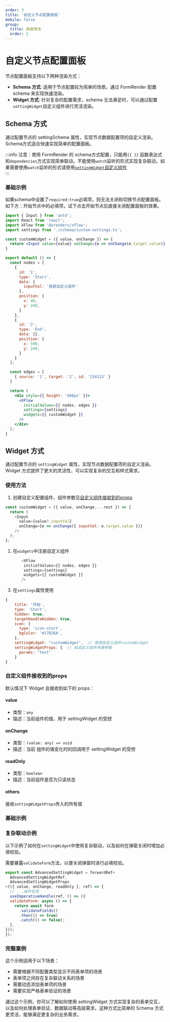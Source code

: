 ```yaml
---
order: 3
title: '自定义节点配置面板'
mobile: false
group: 
  title: 高级用法
  order: 2
---
```


# 自定义节点配置面板
节点配置面板支持以下两种渲染方式：

- **Schema 方式**: 适用于节点配置较为简单的场景。通过 FormRender 配置 schema 来实现快速渲染。
- **Widget 方式**: 针对复杂的配置需求，schema 无法满足时，可以通过配置`settingWidget`自定义组件进行灵活渲染。

## Schema 方式
通过配置节点的 settingSchema 属性，实现节点数据配置项的自定义渲染。Schema方式适合快速实现简单的配置面板。

:::info
注意：使用 FormRender 的 schema方式配置，只能用`{{ }}` 函数表达式和`dependencies`方式实现简单联动，不能使用`watch`监听的形式实现复杂联动，如果需要使用`watch`监听的形式请使用[`settingWidget`自定义组件](#widget-方式)  
:::
 
### 基础示例
如果schema中设置了`required:true`必填项，则无法关闭和切换节点配置面板。如下方：开始节点中的必填项，试下点击开始节点后直接关闭配置面板的效果。

```jsx
import { Input } from 'antd';
import React from 'react';
import XFlow from '@xrenders/xflow';
import settings from './schema/custom-settings.ts';

const customWidget = ({ value, onChange }) => {
  return <Input value={value} onChange={e => onChange(e.target.value)} />
}

export default () => {
  const nodes = [
    {
      id: '1',
      type: 'Start',
      data: {
        inputVal: '我是自定义组件'
      },
      position: {
        x: 40,
        y: 240,
      }
    },
    {
      id: '2',
      type: 'End',
      data: {},
      position: {
        x: 500,
        y: 240,
      }
    }
  ];

  const edges = [
    { source: '1', target: '2', id: '234123' }
  ]

  return (
    <div style={{ height: '600px' }}>
      <XFlow
        initialValues={{ nodes, edges }}
        settings={settings}
        widgets={{ customWidget }}
      />
    </div>
  );
}
```

## Widget 方式
通过配置节点的 `settingWidget` 属性，实现节点数据配置项的自定义渲染。Widget 方式提供了更大的灵活性，可以实现复杂的交互和样式需求。

### 使用方法

1. 创建自定义配置组件，组件参数见[自定义组件接收到的props](#自定义组件接收到的props)
```js
const customWidget = ({ value, onChange,...rest }) => {
  return (
    <Input
      value={value?.inputVal}
      onChange={e => onChange({ inputVal: e.target.value })}
    />
  );
};
```
1. 在`widgets`中注册自定义组件
```js
       <XFlow
        initialValues={{ nodes, edges }}
        settings={settings}
        widgets={{ customWidget }}
       />

```
3. 在`settings`属性使用
```js
{
    title: '开始',
    type: 'Start',
    hidden: true,
    targetHandleHidden: true,
    icon: {
      type: 'icon-start',
      bgColor: '#17B26A',
    },
    settingWidget: "customWidget",  // 使用自定义组件customWidget
    settingWidgetProps: {  // 给自定义组件传递参数
      params: "test"
    }
}

```

### 自定义组件接收到的props
默认情况下 Widget 会接收到如下的 props：

#### value
- 类型：`any`
- 描述：当前组件的值，用于 settingWidget 的受控

#### onChange
- 类型：`(value: any) => void`
- 描述：当前 组件的值变化时的回调用于 settingWidget 的受控

#### readOnly
- 类型：`boolean`
- 描述：当前组件是否为只读状态

#### others
接收`settingWidgetProps`传入的所有值

### 基础示例
<code src="./demo/custom-flow/index.tsx"></code>

### 复杂联动示例
以下示例了如何在`settingWidget`中使用复杂联动，以及如何在弹窗关闭时增加必填校验。

需要暴露`validateForm`方法，以便关闭弹窗时进行必填校验。
```js
export const AdvancedSettingWidget = forwardRef<
  AdvancedSettingWidgetRef,
  AdvancedSettingWidgetProps
>(({ value, onChange, readOnly }, ref) => {
  // ...组件实现
  useImperativeHandle(ref, () => ({
  validateForm: async () => {
    return await form
      .validateFields()
      .then(() => true)
      .catch(() => false);
  },
}));
});
```

<code src="./demo/custom-flow/advancedLinkageCase"></code>

###  完整案例

<code src="./demo/custom-flow/fullCase/index.tsx"></code>

这个示例适用于以下场景：

- 需要根据不同配置类型显示不同表单项的场景
- 表单项之间存在复杂联动关系的场景
- 需要动态添加表单项的场景
- 需要实现严格表单验证的场景

通过这个示例，你可以了解如何使用 settingWidget 方式实现复杂的表单交互，以及如何处理表单验证、数据联动等高级需求。这种方式比简单的 Schema 方式更灵活，能够满足更复杂的业务需求。
